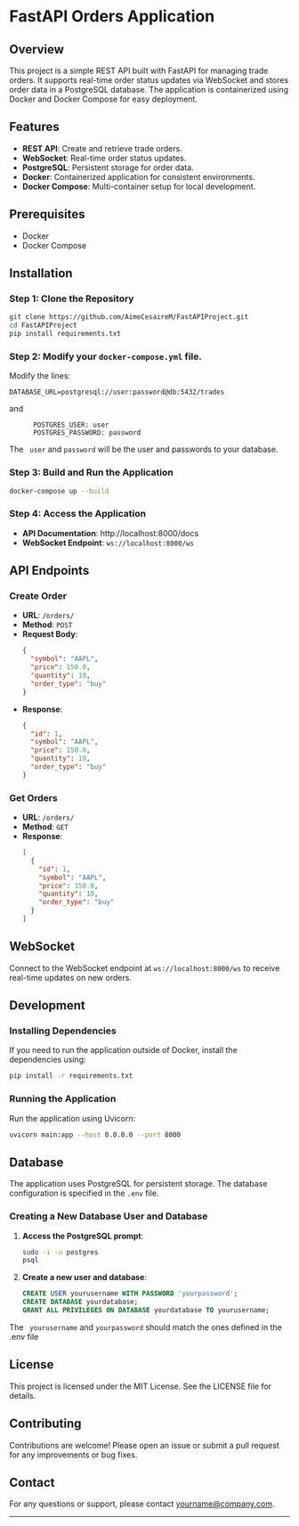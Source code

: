 # FastAPI Orders Application

## Overview
This project is a simple REST API built with FastAPI for managing trade orders. It supports real-time order status updates via WebSocket and stores order data in a PostgreSQL database. The application is containerized using Docker and Docker Compose for easy deployment.

## Features
- **REST API**: Create and retrieve trade orders.
- **WebSocket**: Real-time order status updates.
- **PostgreSQL**: Persistent storage for order data.
- **Docker**: Containerized application for consistent environments.
- **Docker Compose**: Multi-container setup for local development.

## Prerequisites
- Docker
- Docker Compose

## Installation

### Step 1: Clone the Repository
```bash
git clone https://github.com/AimeCesaireM/FastAPIProject.git
cd FastAPIProject
pip install requirements.txt
```

### Step 2: Modify your ```docker-compose.yml``` file.
Modify the lines:
```
DATABASE_URL=postgresql://user:password@db:5432/trades
```
and
```
      POSTGRES_USER: user
      POSTGRES_PASSWORD: password 
```
The ``` user``` and ```password``` will be the user and passwords to your database.

### Step 3: Build and Run the Application
```bash
docker-compose up --build
```

### Step 4: Access the Application
- **API Documentation**: http://localhost:8000/docs
- **WebSocket Endpoint**: `ws://localhost:8000/ws`

## API Endpoints

### Create Order
- **URL**: `/orders/`
- **Method**: `POST`
- **Request Body**:
  ```json
  {
    "symbol": "AAPL",
    "price": 150.0,
    "quantity": 10,
    "order_type": "buy"
  }
  ```
- **Response**:
  ```json
  {
    "id": 1,
    "symbol": "AAPL",
    "price": 150.0,
    "quantity": 10,
    "order_type": "buy"
  }
  ```

### Get Orders
- **URL**: `/orders/`
- **Method**: `GET`
- **Response**:
  ```json
  [
    {
      "id": 1,
      "symbol": "AAPL",
      "price": 150.0,
      "quantity": 10,
      "order_type": "buy"
    }
  ]
  ```

## WebSocket
Connect to the WebSocket endpoint at `ws://localhost:8000/ws` to receive real-time updates on new orders.

## Development

### Installing Dependencies
If you need to run the application outside of Docker, install the dependencies using:
```bash
pip install -r requirements.txt
```

### Running the Application
Run the application using Uvicorn:
```bash
uvicorn main:app --host 0.0.0.0 --port 8000
```

## Database
The application uses PostgreSQL for persistent storage. The database configuration is specified in the `.env` file.

### Creating a New Database User and Database
1. **Access the PostgreSQL prompt**:
    ```bash
    sudo -i -u postgres
    psql
    ```

2. **Create a new user and database**:
    ```sql
    CREATE USER yourusername WITH PASSWORD 'yourpassword';
    CREATE DATABASE yourdatabase;
    GRANT ALL PRIVILEGES ON DATABASE yourdatabase TO yourusername;
    ```
The ``` yourusername``` and ```yourpassword``` should match the ones defined in the .env file

## License
This project is licensed under the MIT License. See the LICENSE file for details.

## Contributing
Contributions are welcome! Please open an issue or submit a pull request for any improvements or bug fixes.

## Contact
For any questions or support, please contact yourname@company.com.

---
